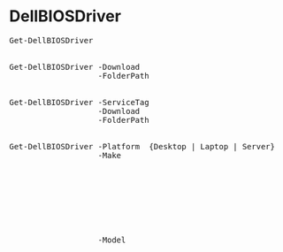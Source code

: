 # DellBIOSDriver

<pre>
Get-DellBIOSDriver


Get-DellBIOSDriver -Download
                   -FolderPath  <Object>


Get-DellBIOSDriver -ServiceTag  <string> 
                   -Download
                   -FolderPath  <Object>


Get-DellBIOSDriver -Platform  {Desktop | Laptop | Server} 
                   -Make  <Object>
                   -Model  <Object>
                   -Download 
                   -FolderPath  <Object>


Get-DellBIOSDriver -Syntax
                   -IncludeExamples



REMARKS:

Default Path for [-Download] is 'C:\Windows\Temp'

Using Get-DellBIOSDriver by itself is permitted and filterable through the pipeline or with standalone properties


TAB COMPLETION:

[-Make] - Returns available makes based on  [-Platform]  chosen

[-Model] - Returns webrequest array of models based on  [-Platform]  and  [-Make]  chosen

[-FolderPath] - Will open FOLDER dialog







Install-DellBIOSDriver

Install-DellBIOSDriver -File  <string> 
                       -BiosPass  <Object>
                       -LogFile  <string>
                       -SupressUI
                       -OverrideSoftDependencyError
                       -AutoReboot
                       -PurgeLeftOvers  {LogFile | Exe | All}

 Install-DellBIOSDriver -Syntax
                        -IncludeExamples



REMARKS:

Default path for  [-LogFile]  is ''C:\Windows\Temp'' 

LogFile is saved as (ex.  $("DellBios__$("{0:M-dd-yy-HH_mm_ss}" -f (Get-Date)).log") )

[-File] will only show if initialized on the entrypoint of the pipeline

[-OverrideSoftDependencyError] is used in the event that the same BIOS version 
is being installed or other sofwtare dependency related errors  


TAB COMPLETION:

[-File] - Will open FILE Dialog

[-BiosPass]  - Will execute securestring form that will be captured in separate contained variable


  </pre>
  
